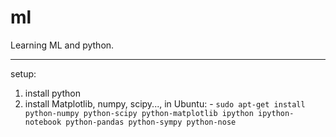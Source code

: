 ml
==

Learning ML and python.

---

setup:

1. install python
2. install Matplotlib, numpy, scipy..., in Ubuntu: 
		- `sudo apt-get install python-numpy python-scipy python-matplotlib ipython ipython-notebook python-pandas python-sympy python-nose`

